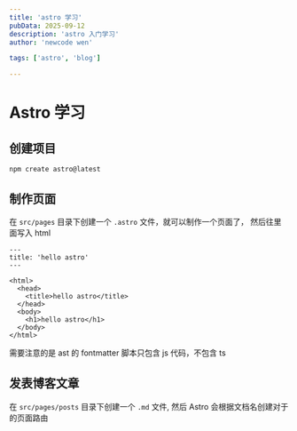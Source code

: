 ```yaml
---
title: 'astro 学习'
pubData: 2025-09-12
description: 'astro 入门学习'
author: 'newcode wen'

tags: ['astro', 'blog']

---
```


# Astro 学习

## 创建项目

```shell
npm create astro@latest
```

## 制作页面

在 `src/pages` 目录下创建一个 `.astro` 文件，就可以制作一个页面了， 然后往里面写入 html


```astro
---
title: 'hello astro'
---

<html>
  <head>
    <title>hello astro</title>
  </head>
  <body>
    <h1>hello astro</h1>
  </body>
</html>
```
需要注意的是 ast 的 fontmatter 脚本只包含 js 代码，不包含 ts

## 发表博客文章

在 `src/pages/posts` 目录下创建一个 `.md` 文件, 然后 Astro 会根据文档名创建对于的页面路由

